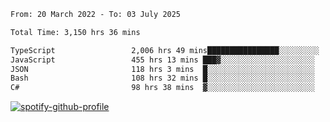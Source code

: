 <!--START_SECTION:waka-->

```txt
From: 20 March 2022 - To: 03 July 2025

Total Time: 3,150 hrs 36 mins

TypeScript                 2,006 hrs 49 mins████████████████░░░░░░░░░   63.70 %
JavaScript                 455 hrs 13 mins ███▓░░░░░░░░░░░░░░░░░░░░░   14.45 %
JSON                       118 hrs 3 mins  █░░░░░░░░░░░░░░░░░░░░░░░░   03.75 %
Bash                       108 hrs 32 mins █░░░░░░░░░░░░░░░░░░░░░░░░   03.45 %
C#                         98 hrs 38 mins  ▓░░░░░░░░░░░░░░░░░░░░░░░░   03.13 %
```

<!--END_SECTION:waka-->
[![spotify-github-profile](https://spotify-github-profile.vercel.app/api/view?uid=c00zprrvy9xiloa9qnco3hmng&cover_image=true&theme=novatorem&show_offline=false&background_color=121212&bar_color=53b14f&bar_color_cover=false)](https://spotify-github-profile.vercel.app/api/view?uid=c00zprrvy9xiloa9qnco3hmng&redirect=true)



